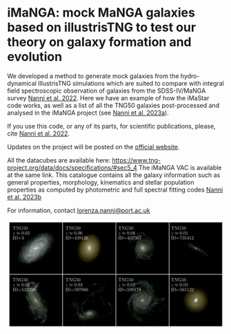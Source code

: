 # iMaNGA: mock MaNGA galaxies based on illustrisTNG to test our theory on galaxy formation and evolution
We developed a method to generate mock galaxies from the hydro-dynamical IllustrisTNG simulations which are suited to compare
with integral field spectroscopic observation of galaxies from the SDSS-IV/MaNGA survey [Nanni et al. 2022](https://www.google.com/search?q=imanga+mnras&oq=imanga+mnras&aqs=chrome.0.69i59j69i61j69i65j69i60j69i61.1736j1j7&sourceid=chrome&ie=UTF-8). 
Here we have an example of how the iMaStar code works, as well as a list of all the TNG50 galaxies post-processed and analysed in the iMaNGA project
(see [Nanni et al. 2023a](https://academic.oup.com/mnras/article/522/4/5479/7150712)).

If you use this code, or any of its parts, for scientific publications, please, cite [Nanni et al. 2022](https://academic.oup.com/mnras/article/522/4/5479/7150712).

Updates on the project will be posted on the [official website](http://www.icg.port.ac.uk/imanga/).

All the datacubes are available here: https://www.tng-project.org/data/docs/specifications/#sec5_4
The iMaNGA VAC is available at the same link. This catalogue contains all the galaxy information such as general properties, morphology, kinematics and  stellar population properties as computed by photometric and full spectral fitting codes [Nanni et al. 2023b](https://arxiv.org/abs/2309.14257)


For information, contact lorenza.nanni@port.ac.uk

![alt text](posterimage-1-e1669227442722.png)
